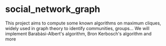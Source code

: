 # social_network_graph
This project aims to compute some known algorithms on maximum cliques, widely used in graph theory to identify communities, groups... We will implement Barabàsi-Albert's algorithm, Bron Kerbosch's algorithm and more
